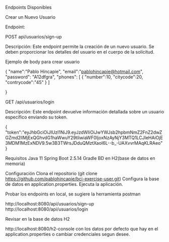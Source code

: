 
Endpoints Disponibles

Crear un Nuevo Usuario

Endpoint:


POST api/usuarios/sign-up


Descripción:
Este endpoint permite la creación de un nuevo usuario. Se deben proporcionar los detalles del usuario en el cuerpo de la solicitud.

Ejemplo de body para crear usuario

{
	"name":"Pablo Hincapie",
	"email":"pablohincapie@hotmail.com",
	"password": "A12dfgra",
    "phones":   [
		{
            "number":10,
            "citycode":20,
            "contrycode":"45"
		}
	    ]

}

GET /api/usuarios/login

Descripción:
Este endpoint devuelve información detallada sobre un usuario específico enviando su token.

{
    "token":"eyJhbGciOiJIUzI1NiJ9.eyJzdWIiOiJwYWJsb2hpbmNmZ2FnZ2dwZGZmd2llMjExQGhvdG1haWwuY29tIiwiaWF0IjoxNzAyNjY3MTQ1LCJleHAiOjE3MDM1MzExNDV9.5w3B3TWrsJDduQMztXaoI6L--b_-UAXvvrMAqKLRAeo"
}  

Requisitos
Java 11
Spring Boot 2.5.14
Gradle
BD en H2(base de datos en memoria)

Configuración
Clona el repositorio (git clone https://github.com/pablohincapie/bci-exercise-user.git)
Configura la base de datos en application.properties.
Ejecuta la aplicación.

Probar los endpoints en local, se sugiere la herramienta postman

http://localhost:8080/api/usuarios/sign-up
http://localhost:8080/api/usuarios/login

Revisar en la base de datos H2

http://localhost:8080/h2-console con los datos por defecto que hay en el application.properties o cambiar credenciales segun desee.
